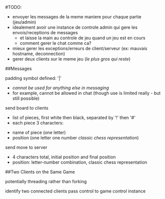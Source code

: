 
#TODO:

- envoyer les messages de la meme maniere pour chaque partie (jeu/admin)
- idealement avoir une instance de controle admin qui gere les envois/receptions de messages
  - et laisse la main au controle de jeu quand un jeu est en cours
  - comment gerer le chat comme ca?
- mieux gerer les exceptions/erreurs de client/serveur (ex: mauvais hostname, deconnection)
- gerer deux clients sur le meme jeu (_le plus gros qui reste_)

##Messages

padding symbol defined: '|'
- _cannot be used for anything else in messaging_
- for example, cannot be allowed in chat (though use is limited really - but still possible)

send board to clients
- list of pieces, first white then black, separated by '!' then '#'
- each piece 3 characters:
* name of piece (one letter)
* position (one letter one number _classic chess representation_)

send move to server
- 4 characters total, initial position and final position
- position: letter-number combination, classic chess representation

##Two Clients on the Same Game

potentially threading rather than forking

identify two connected clients
pass control to game control instance
